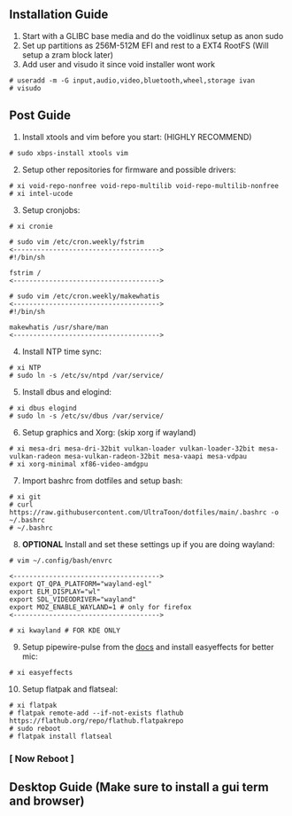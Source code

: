 ## Installation Guide
  1. Start with a GLIBC base media and do the voidlinux setup as anon sudo
  2. Set up partitions as 256M-512M EFI and rest to a EXT4 RootFS (Will setup a zram block later)
  3. Add user and visudo it since void installer wont work
    
    
    # useradd -m -G input,audio,video,bluetooth,wheel,storage ivan
    # visudo
    
## Post Guide
  1. Install xtools and vim before you start: (HIGHLY RECOMMEND)
    
    # sudo xbps-install xtools vim

  2. Setup other repositories for firmware and possible drivers:
    
    # xi void-repo-nonfree void-repo-multilib void-repo-multilib-nonfree
    # xi intel-ucode
    
  3. Setup cronjobs:
    
    
    # xi cronie
    
    # sudo vim /etc/cron.weekly/fstrim
    <------------------------------------->
    #!/bin/sh

    fstrim /
    <------------------------------------->
    
    # sudo vim /etc/cron.weekly/makewhatis
    <------------------------------------->
    #!/bin/sh
    
    makewhatis /usr/share/man
    <------------------------------------->
    
  4. Install NTP time sync:
    
    # xi NTP
    # sudo ln -s /etc/sv/ntpd /var/service/
    
  5. Install dbus and elogind:
  
    # xi dbus elogind
    # sudo ln -s /etc/sv/dbus /var/service/
    
  6. Setup graphics and Xorg: (skip xorg if wayland)
    
    # xi mesa-dri mesa-dri-32bit vulkan-loader vulkan-loader-32bit mesa-vulkan-radeon mesa-vulkan-radeon-32bit mesa-vaapi mesa-vdpau
    # xi xorg-minimal xf86-video-amdgpu
    
  7. Import bashrc from dotfiles and setup bash:
    
    # xi git
    # curl https://raw.githubusercontent.com/UltraToon/dotfiles/main/.bashrc -o ~/.bashrc
    # ~/.bashrc
    
  8. **OPTIONAL** Install and set these settings up if you are doing wayland:
    
    # vim ~/.config/bash/envrc
    
    <------------------------------------->
    export QT_QPA_PLATFORM="wayland-egl"
    export ELM_DISPLAY="wl"
    export SDL_VIDEODRIVER="wayland"
    export MOZ_ENABLE_WAYLAND=1 # only for firefox
    <------------------------------------->
    
    # xi kwayland # FOR KDE ONLY
    
  9. Setup pipewire-pulse from the [docs](https://docs.voidlinux.org/config/media/pipewire.html) and install easyeffects for better mic:
  
    # xi easyeffects
    
  10. Setup flatpak and flatseal:
  
    # xi flatpak
    # flatpak remote-add --if-not-exists flathub https://flathub.org/repo/flathub.flatpakrepo
    # sudo reboot
    # flatpak install flatseal
  ### [ **Now Reboot** ]
    
## Desktop Guide (Make sure to install a gui term and browser)
